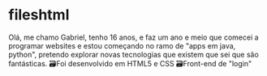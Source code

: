 # fileshtml

Olá, me chamo Gabriel, tenho 16 anos, e faz um ano e meio que comecei a programar websites e estou começando no ramo de "apps em java, python", pretendo explorar novas tecnologias que existem que sei que são fantásticas.
🗃️Foi desenvolvido em HTML5 e CSS
🗃️Front-end de "login"
